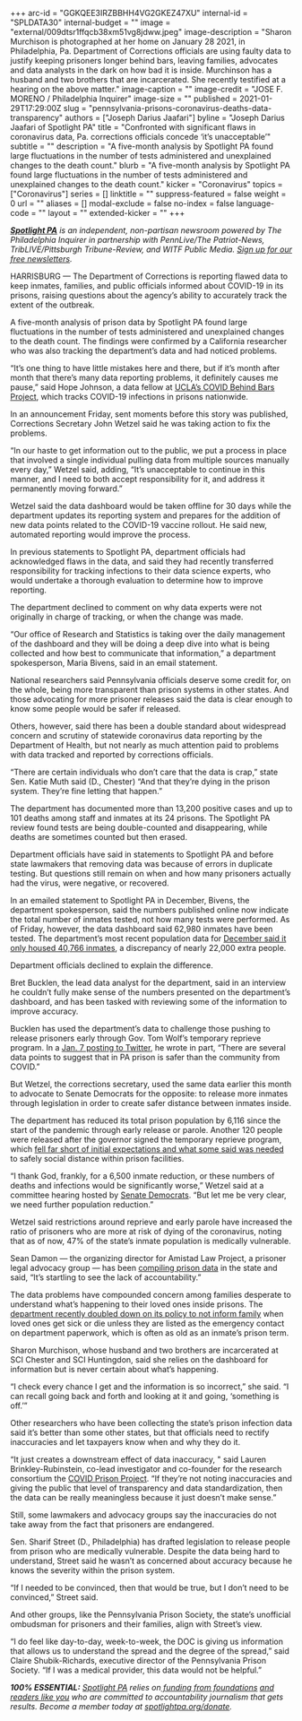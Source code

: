 +++
arc-id = "GGKQEE3IRZBBHH4VG2GKEZ47XU"
internal-id = "SPLDATA30"
internal-budget = ""
image = "external/009dtsr1ffqcb38xm51vg8jdww.jpeg"
image-description = "Sharon Murchison is photographed at her home on January 28 2021, in Philadelphia, Pa. Department of Corrections officials are using faulty data to justify keeping prisoners longer behind bars, leaving families, advocates and data analysts in the dark on how bad it is inside. Murchinson has a husband and two brothers that are incarcerated. She recently testified at a hearing on the above matter."
image-caption = ""
image-credit = "JOSE F. MORENO / Philadelphia Inquirer"
image-size = ""
published = 2021-01-29T17:29:00Z
slug = "pennsylvania-prisons-coronavirus-deaths-data-transparency"
authors = ["Joseph Darius Jaafari"]
byline = "Joseph Darius Jaafari of Spotlight PA"
title = "Confronted with significant flaws in coronavirus data, Pa. corrections officials concede ‘it’s unacceptable’"
subtitle = ""
description = "A five-month analysis by Spotlight PA found large fluctuations in the number of tests administered and unexplained changes to the death count."
blurb = "A five-month analysis by Spotlight PA found large fluctuations in the number of tests administered and unexplained changes to the death count."
kicker = "Coronavirus"
topics = ["Coronavirus"]
series = []
linktitle = ""
suppress-featured = false
weight = 0
url = ""
aliases = []
modal-exclude = false
no-index = false
language-code = ""
layout = ""
extended-kicker = ""
+++

<a href="https://www.spotlightpa.org/"><i><b>Spotlight PA</b></i></a><i> is an independent, non-partisan newsroom powered by The Philadelphia Inquirer in partnership with PennLive/The Patriot-News, TribLIVE/Pittsburgh Tribune-Review, and WITF Public Media. </i><a href="https://www.spotlightpa.org/newsletters"><i>Sign up for our free newsletters</i></a><i>.</i>

HARRISBURG — The Department of Corrections is reporting flawed data to keep inmates, families, and public officials informed about COVID-19 in its prisons, raising questions about the agency’s ability to accurately track the extent of the outbreak.

A five-month analysis of prison data by Spotlight PA found large fluctuations in the number of tests administered and unexplained changes to the death count. The findings were confirmed by a California researcher who was also tracking the department’s data and had noticed problems.

“It’s one thing to have little mistakes here and there, but if it’s month after month that there’s many data reporting problems, it definitely causes me pause,” said Hope Johnson, a data fellow at <a href="https://law.ucla.edu/news/ucla-law-builds-databases-prisons-and-covid-19">UCLA’s COVID Behind Bars Project</a>, which tracks COVID-19 infections in prisons nationwide.

<script src="https://www.spotlightpa.org/embed.js" async></script><div data-spl-embed-version="1" data-spl-src="https://www.spotlightpa.org/embeds/newsletter/"></div>

In an announcement Friday, sent moments before this story was published, Corrections Secretary John Wetzel said he was taking action to fix the problems.

“In our haste to get information out to the public, we put a process in place that involved a single individual pulling data from multiple sources manually every day,” Wetzel said, adding, “It’s unacceptable to continue in this manner, and I need to both accept responsibility for it, and address it permanently moving forward.”

Wetzel said the data dashboard would be taken offline for 30 days while the department updates its reporting system and prepares for the addition of new data points related to the COVID-19 vaccine rollout. He said new, automated reporting would improve the process.

In previous statements to Spotlight PA, department officials had acknowledged flaws in the data, and said they had recently transferred responsibility for tracking infections to their data science experts, who would undertake a thorough evaluation to determine how to improve reporting.

The department declined to comment on why data experts were not originally in charge of tracking, or when the change was made.

“Our office of Research and Statistics is taking over the daily management of the dashboard and they will be doing a deep dive into what is being collected and how best to communicate that information,” a department spokesperson, Maria Bivens, said in an email statement.

National researchers said Pennsylvania officials deserve some credit for, on the whole, being more transparent than prison systems in other states. And those advocating for more prisoner releases said the data is clear enough to know some people would be safer if released.

Others, however, said there has been a double standard about widespread concern and scrutiny of statewide coronavirus data reporting by the Department of Health, but not nearly as much attention paid to problems with data tracked and reported by corrections officials.

“There are certain individuals who don’t care that the data is crap,” state Sen. Katie Muth said (D., Chester) “And that they’re dying in the prison system. They’re fine letting that happen.”

The department has documented more than 13,200 positive cases and up to 101 deaths among staff and inmates at its 24 prisons. The Spotlight PA review found tests are being double-counted and disappearing, while deaths are sometimes counted but then erased.

Department officials have said in statements to Spotlight PA and before state lawmakers that removing data was because of errors in duplicate testing. But questions still remain on when and how many prisoners actually had the virus, were negative, or recovered.

In an emailed statement to Spotlight PA in December, Bivens, the department spokesperson, said the numbers published online now indicate the total number of inmates tested, not how many tests were performed. As of Friday, however, the data dashboard said 62,980 inmates have been tested. The department’s most recent population data for <a href="https://www.cor.pa.gov/About%20Us/Statistics/Documents/Current%20Monthly%20Population.pdf">December said it only housed 40,766 inmates</a>, a discrepancy of nearly 22,000 extra people.

Department officials declined to explain the difference.

Bret Bucklen, the lead data analyst for the department, said in an interview he couldn’t fully make sense of the numbers presented on the department’s dashboard, and has been tasked with reviewing some of the information to improve accuracy.

Bucklen has used the department’s data to challenge those pushing to release prisoners early through Gov. Tom Wolf’s temporary reprieve program. In a <a href="https://twitter.com/kbucklen/status/1347260992959471617">Jan. 7 posting to Twitter</a>, he wrote in part, “There are several data points to suggest that in PA prison is safer than the community from COVID.”

But Wetzel, the corrections secretary, used the same data earlier this month to advocate to Senate Democrats for the opposite: to release more inmates through legislation in order to create safer distance between inmates inside.

The department has reduced its total prison population by 6,116 since the start of the pandemic through early release or parole. Another 120 people were released after the governor signed the temporary reprieve program, which <a href="https://www.spotlightpa.org/news/2020/06/pennsylvania-coronavirus-reprieves-state-prisons/">fell far short of initial expectations and what some said was needed</a> to safely social distance within prison facilities.

“I thank God, frankly, for a 6,500 inmate reduction, or these numbers of deaths and infections would be significantly worse,” Wetzel said at a committee hearing hosted by <a href="https://www.senatormuth.com/policy-hearing-on-impact-of-covid-19-on-prisons/">Senate Democrats</a>. “But let me be very clear, we need further population reduction.”

Wetzel said restrictions around reprieve and early parole have increased the ratio of prisoners who are more at risk of dying of the coronavirus, noting that as of now, 47% of the state’s inmate population is medically vulnerable.

Sean Damon — the organizing director for Amistad Law Project, a prisoner legal advocacy group — has been <a href="https://paprisonpandemictracker.com/">compiling prison data</a> in the state and said, “It’s startling to see the lack of accountability.”

The data problems have compounded concern among families desperate to understand what’s happening to their loved ones inside prisons. The <a href="https://www.spotlightpa.org/news/2021/01/pennsylvania-prisons-covid-19-next-of-kin-department-of-corrections-emergency-contact/">department recently doubled down on its policy to not inform family</a> when loved ones get sick or die unless they are listed as the emergency contact on department paperwork, which is often as old as an inmate’s prison term.

Sharon Murchison, whose husband and two brothers are incarcerated at SCI Chester and SCI Huntingdon, said she relies on the dashboard for information but is never certain about what’s happening.

“I check every chance I get and the information is so incorrect,” she said. “I can recall going back and forth and looking at it and going, ‘something is off.’”

<script src="https://www.spotlightpa.org/embed.js" async></script><div data-spl-embed-version="1" data-spl-src="https://www.spotlightpa.org/embeds/tips/?tip_text=Have%20you%20had%20problems%20attempting%20to%20make%20contact%20or%20get%20information%20about%20someone%20incarcerated%20at%20a%20county%20jail%3F%20Send%20us%20a%20tip.%20"></div>

Other researchers who have been collecting the state’s prison infection data said it’s better than some other states, but that officials need to rectify inaccuracies and let taxpayers know when and why they do it.

“It just creates a downstream effect of data inaccuracy, " said Lauren Brinkley-Rubinstein, co-lead investigator and co-founder for the research consortium the <a href="https://covidprisonproject.com/">COVID Prison Project</a>. “If they’re not noting inaccuracies and giving the public that level of transparency and data standardization, then the data can be really meaningless because it just doesn’t make sense.”

Still, some lawmakers and advocacy groups say the inaccuracies do not take away from the fact that prisoners are endangered.

Sen. Sharif Street (D., Philadelphia) has drafted legislation to release people from prison who are medically vulnerable. Despite the data being hard to understand, Street said he wasn’t as concerned about accuracy because he knows the severity within the prison system.

“If I needed to be convinced, then that would be true, but I don’t need to be convinced,” Street said.

And other groups, like the Pennsylvania Prison Society, the state’s unofficial ombudsman for prisoners and their families, align with Street’s view.

“I do feel like day-to-day, week-to-week, the DOC is giving us information that allows us to understand the spread and the degree of the spread,” said Claire Shubik-Richards, executive director of the Pennsylvania Prison Society. “If I was a medical provider, this data would not be helpful.”

<i><b>100% ESSENTIAL:</b></i><i> </i><a href="https://www.spotlightpa.org/"><i>Spotlight PA</i></a><i> relies on</i><a href="https://www.spotlightpa.org/support"><i> funding from foundations</i></a><i> </i><a href="https://www.spotlightpa.org/support"><i>and readers like you</i></a><i> who are committed to accountability journalism that gets results. Become a member today at </i><a href="http://checkout.fundjournalism.org/memberform?org_id=spotlightpa&campaign=701f4000000TVuIAAW"><i>spotlightpa.org/donate</i></a><i>.</i>
